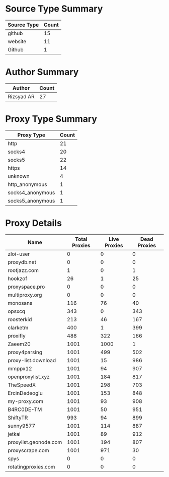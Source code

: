 # Source Type Summary

| Source Type | Count |
|-------------|-------|
| github | 15 |
| website | 11 |
| Github | 1 |


# Author Summary

| Author | Count |
|--------|-------|
| Rizsyad AR | 27 |


# Proxy Type Summary

| Proxy Type | Count |
|------------|-------|
| http | 21 |
| socks4 | 20 |
| socks5 | 22 |
| https | 14 |
| unknown | 4 |
| http_anonymous | 1 |
| socks4_anonymous | 1 |
| socks5_anonymous | 1 |


# Proxy Details

| Name | Total Proxies | Live Proxies | Dead Proxies |
|------|---------------|--------------|---------------|
| zloi-user | 0 | 0 | 0 |
| proxydb.net | 0 | 0 | 0 |
| rootjazz.com | 1 | 0 | 1 |
| hookzof | 26 | 1 | 25 |
| proxyspace.pro | 0 | 0 | 0 |
| multiproxy.org | 0 | 0 | 0 |
| monosans | 116 | 76 | 40 |
| opsxcq | 343 | 0 | 343 |
| roosterkid | 213 | 46 | 167 |
| clarketm | 400 | 1 | 399 |
| proxifly | 488 | 322 | 166 |
| Zaeem20 | 1001 | 1000 | 1 |
| proxy4parsing | 1001 | 499 | 502 |
| proxy-list.download | 1001 | 15 | 986 |
| mmppx12 | 1001 | 94 | 907 |
| openproxylist.xyz | 1001 | 184 | 817 |
| TheSpeedX | 1001 | 298 | 703 |
| ErcinDedeoglu | 1001 | 153 | 848 |
| my-proxy.com | 1001 | 93 | 908 |
| B4RC0DE-TM | 1001 | 50 | 951 |
| ShiftyTR | 993 | 94 | 899 |
| sunny9577 | 1001 | 114 | 887 |
| jetkai | 1001 | 89 | 912 |
| proxylist.geonode.com | 1001 | 194 | 807 |
| proxyscrape.com | 1001 | 971 | 30 |
| spys | 0 | 0 | 0 |
| rotatingproxies.com | 0 | 0 | 0 |
